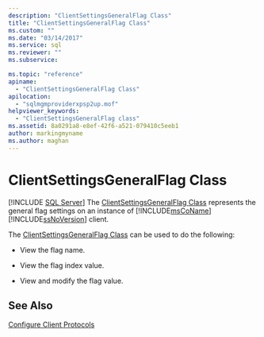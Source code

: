 ```yaml
---
description: "ClientSettingsGeneralFlag Class"
title: "ClientSettingsGeneralFlag Class"
ms.custom: ""
ms.date: "03/14/2017"
ms.service: sql
ms.reviewer: ""
ms.subservice: 

ms.topic: "reference"
apiname: 
  - "ClientSettingsGeneralFlag Class"
apilocation: 
  - "sqlmgmproviderxpsp2up.mof"
helpviewer_keywords: 
  - "ClientSettingsGeneralFlag class"
ms.assetid: 8a0291a8-e8ef-42f6-a521-079410c5eeb1
author: markingmyname
ms.author: maghan
---
```

# ClientSettingsGeneralFlag Class
[!INCLUDE [SQL Server](../../../includes/applies-to-version/sqlserver.md)]
  The [ClientSettingsGeneralFlag Class](../../../relational-databases/wmi-provider-configuration-classes/clientsettingsgeneralflag-class/clientsettingsgeneralflag-class.md) represents the general flag settings on an instance of [!INCLUDE[msCoName](../../../includes/msconame-md.md)] [!INCLUDE[ssNoVersion](../../../includes/ssnoversion-md.md)] client.  
  
 The [ClientSettingsGeneralFlag Class](../../../relational-databases/wmi-provider-configuration-classes/clientsettingsgeneralflag-class/clientsettingsgeneralflag-class.md) can be used to do the following:  
  
-   View the flag name.  
  
-   View the flag index value.  
  
-   View and modify the flag value.  
  
## See Also  
 [Configure Client Protocols](../../../database-engine/configure-windows/configure-client-protocols.md)  
  
